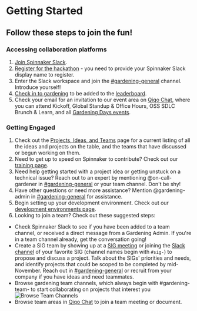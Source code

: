 # Getting Started 

## Follow these steps to join the fun! 

### Accessing collaboration platforms
1. [Join Spinnaker Slack](http://join.spinnaker.io).
1. [Register for the hackathon](https://go.armory.io/gardening) - you need to provide your Spinnaker Slack display name to register.
1. Enter the Slack workspace and join the [#gardening-general](https://spinnakerteam.slack.com/archives/CV4A90DPF) channel. Introduce yourself!
1. [Check in to gardening](go.armory.io/gardener-checkin) to be added to the [leaderboard](https://go.armory.io/contributors).
1. Check your email for an invitation to our event area on [Qiqo Chat](https://go.armory.io/summit-garden), where you can attend Kickoff, Global Standup & Office Hours, OSS SDLC Brunch & Learn, and all [Gardening Days events](https://events.linuxfoundation.org/spinnaker-summit/program/schedule/).

### Getting Engaged
1. Check out the [Projects, Ideas, and Teams](project-ideas.md) page for a current listing of all the ideas and projects on the table, and the teams that have discussed or begun working on them.
1. Need to get up to speed on Spinnaker to contribute? Check out our [training page](training.md).
1. Need help getting started with a project idea or getting unstuck on a technical issue? Reach out to an expert by mentioning @on-call-gardener in [#gardening-general](https://spinnakerteam.slack.com/archives/CV4A90DPF) or your team channel. Don't be shy!
1. Have other questions or need more assistance? Mention @gardening-admin in [#gardening-general](https://spinnakerteam.slack.com/archives/CV4A90DPF) for assistance.
1. Begin setting up your development environment. Check out our [development environments page](development-environments.md).
1. Looking to join a team? Check out these suggested steps:
- Check Spinnaker Slack to see if you have been added to a team channel, or received a direct message from a Gardening Admin. If you're in a team channel already, get the conversation going!
- Create a SIG team by showing up at a [SIG meeting](https://github.com/spinnaker/governance) or joining the [Slack channel](http://join.spinnaker.io) of your favorite SIG (channel names begin with ```#sig-```) to propose and discuss a project. Talk about the SIGs' priorities and needs, and identify projects that could be scoped to be completed by mid-November. Reach out in [#gardening-general](https://spinnakerteam.slack.com/archives/CV4A90DPF) or recruit from your company if you have ideas and need teammates.
- Browse gardening team channels, which always begin with #gardening-team- to start collaborating on projects that interest you
![Browse Team Channels](https://p-qKFvWn.b3.n0.cdn.getcloudapp.com/items/9ZujkE8z/Image%202020-07-18%20at%209.06.08%20PM.png?v=2af37bb659a71050fab1d8fda51e82a0|width=10)
- Browse team areas in [Qiqo Chat](https://go.armory.io/summit-garden) to join a team meeting or document.
